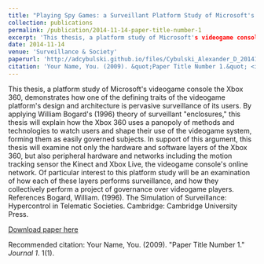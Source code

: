 ```yaml
---
title: "Playing Spy Games: a Surveillant Platform Study of Microsoft's Xbox 360"
collection: publications
permalink: /publication/2014-11-14-paper-title-number-1
excerpt: 'This thesis, a platform study of Microsoft's videogame console the Xbox 360.'
date: 2014-11-14
venue: 'Surveillance & Society'
paperurl: 'http://adcybulski.github.io/files/Cybulski_Alexander_D_201411_MIS_thesis.pdf'
citation: 'Your Name, You. (2009). &quot;Paper Title Number 1.&quot; <i>Journal 1</i>. 1(1).'
---
```

This thesis, a platform study of Microsoft's videogame console the Xbox 360, demonstrates how one of the defining traits of the videogame platform's design and architecture is pervasive surveillance of its users. By applying William Bogard's (1996) theory of surveillant "enclosures," this thesis will explain how the Xbox 360 uses a panopoly of methods and technologies to watch users and shape their use of the videogame system, forming them as easily governed subjects. In support of this argument, this thesis will examine not only the hardware and software layers of the Xbox 360, but also peripheral hardware and networks including the motion tracking sensor the Kinect and Xbox Live, the videogame console's online network. Of particular interest to this platform study will be an examination of how each of these layers performs surveillance, and how they collectively perform a project of governance over videogame players. References Bogard, William. (1996). The Simulation of Surveillance: Hypercontrol in Telematic Societies. Cambridge: Cambridge University Press.

[Download paper here](http://adcybulski.github.io/files/Cybulski_Alexander_D_201411_MIS_thesis.pdf)

Recommended citation: Your Name, You. (2009). "Paper Title Number 1." <i>Journal 1</i>. 1(1).

